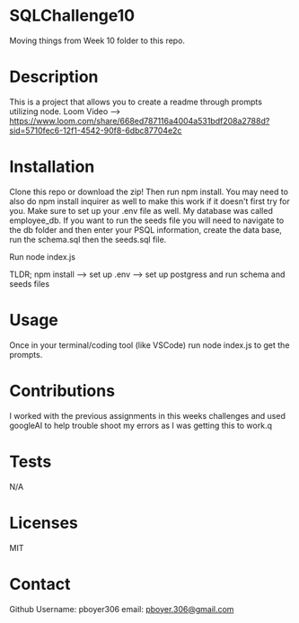 # SQLChallenge10
Moving things from Week 10 folder to this repo.

# Description
This is a project that allows you to create a readme through prompts utilizing node.
Loom Video --> https://www.loom.com/share/668ed787116a4004a531bdf208a2788d?sid=5710fec6-12f1-4542-90f8-6dbc87704e2c

# Installation
Clone this repo or download the zip! Then run npm install. You may need to also do npm install inquirer as well to make this work if it doesn't first try for you. Make sure to set up your .env file as well. My database was called employee_db. If you want to run the seeds file you will need to navigate to the db folder and then enter your PSQL information, create the data base, run the schema.sql then the seeds.sql file.

Run node index.js

TLDR; npm install --> set up .env --> set up postgress and run schema and seeds files

# Usage
Once in your terminal/coding tool (like VSCode) run node index.js to get the prompts.

# Contributions
I worked with the previous assignments in this weeks challenges and used googleAI to help trouble shoot my errors as I was getting this to work.q

# Tests
N/A

# Licenses
MIT

# Contact
Github Username: pboyer306
email: pboyer.306@gmail.com